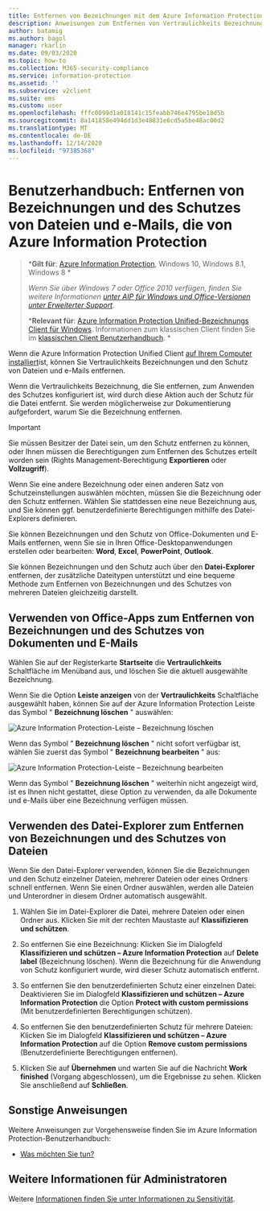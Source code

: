 ```yaml
---
title: Entfernen von Bezeichnungen mit dem Azure Information Protection Unified Label-Client
description: Anweisungen zum Entfernen von Vertraulichkeits Bezeichnungen und zum Schutz von Dateien und e-Mails mithilfe des Azure Information Protection Unified Label-Clients.
author: batamig
ms.author: bagol
manager: rkarlin
ms.date: 09/03/2020
ms.topic: how-to
ms.collection: M365-security-compliance
ms.service: information-protection
ms.assetid: ''
ms.subservice: v2client
ms.suite: ems
ms.custom: user
ms.openlocfilehash: fffc0099d1a018141c15feabb746e4795be18d5b
ms.sourcegitcommit: 8a141858e494dd1d3e48831e6cd5a5be48ac00d2
ms.translationtype: MT
ms.contentlocale: de-DE
ms.lasthandoff: 12/14/2020
ms.locfileid: "97385368"
---
```

# <a name="user-guide-remove-labels-and-protection-from-files-and-emails-that-have-been-labeled-by-azure-information-protection"></a>Benutzerhandbuch: Entfernen von Bezeichnungen und des Schutzes von Dateien und e-Mails, die von Azure Information Protection

>***Gilt für**: [Azure Information Protection](https://azure.microsoft.com/pricing/details/information-protection), Windows 10, Windows 8.1, Windows 8 *
>
>*Wenn Sie über Windows 7 oder Office 2010 verfügen, finden Sie weitere Informationen [unter AIP für Windows und Office-Versionen unter Erweiterter Support](../known-issues.md#aip-for-windows-and-office-versions-in-extended-support).*
>
>***Relevant für**: [Azure Information Protection Unified-Bezeichnungs Client für Windows](../faqs.md#whats-the-difference-between-the-azure-information-protection-classic-and-unified-labeling-clients). Informationen zum klassischen Client finden Sie im [klassischen Client Benutzerhandbuch](client-remove-label-protection.md). *

Wenn die Azure Information Protection Unified Client [auf Ihrem Computer installiert](install-unifiedlabelingclient-app.md)ist, können Sie Vertraulichkeits Bezeichnungen und den Schutz von Dateien und e-Mails entfernen.

Wenn die Vertraulichkeits Bezeichnung, die Sie entfernen, zum Anwenden des Schutzes konfiguriert ist, wird durch diese Aktion auch der Schutz für die Datei entfernt. Sie werden möglicherweise zur Dokumentierung aufgefordert, warum Sie die Bezeichnung entfernen.

> [!IMPORTANT]
> Sie müssen Besitzer der Datei sein, um den Schutz entfernen zu können, oder Ihnen müssen die Berechtigungen zum Entfernen des Schutzes erteilt worden sein (Rights Management-Berechtigung **Exportieren** oder **Vollzugriff**).

Wenn Sie eine andere Bezeichnung oder einen anderen Satz von Schutzeinstellungen auswählen möchten, müssen Sie die Bezeichnung oder den Schutz entfernen. Wählen Sie stattdessen eine neue Bezeichnung aus, und Sie können ggf. benutzerdefinierte Berechtigungen mithilfe des Datei-Explorers definieren. 

Sie können Bezeichnungen und den Schutz von Office-Dokumenten und E-Mails entfernen, wenn Sie sie in Ihren Office-Desktopanwendungen erstellen oder bearbeiten: **Word**, **Excel**, **PowerPoint**, **Outlook**. 

Sie können Bezeichnungen und den Schutz auch über den **Datei-Explorer** entfernen, der zusätzliche Dateitypen unterstützt und eine bequeme Methode zum Entfernen von Bezeichnungen und des Schutzes von mehreren Dateien gleichzeitig darstellt.

## <a name="using-office-apps-to-remove-labels-and-protection-from-documents-and-emails"></a>Verwenden von Office-Apps zum Entfernen von Bezeichnungen und des Schutzes von Dokumenten und E-Mails

Wählen Sie auf der Registerkarte **Startseite** die **Vertraulichkeits** Schaltfläche im Menüband aus, und löschen Sie die aktuell ausgewählte Bezeichnung.

Wenn Sie die Option **Leiste anzeigen** von der **Vertraulichkeits** Schaltfläche ausgewählt haben, können Sie auf der Azure Information Protection Leiste das Symbol " **Bezeichnung löschen** " auswählen:

![Azure Information Protection-Leiste – Bezeichnung löschen](../media/v2delete-label.png)

Wenn das Symbol " **Bezeichnung löschen** " nicht sofort verfügbar ist, wählen Sie zuerst das Symbol " **Bezeichnung bearbeiten** " aus:

![Azure Information Protection-Leiste – Bezeichnung bearbeiten](../media/v2edit-label.png)

Wenn das Symbol " **Bezeichnung löschen** " weiterhin nicht angezeigt wird, ist es Ihnen nicht gestattet, diese Option zu verwenden, da alle Dokumente und e-Mails über eine Bezeichnung verfügen müssen.

## <a name="using-file-explorer-to-remove-labels-and-protection-from-files"></a>Verwenden des Datei-Explorer zum Entfernen von Bezeichnungen und des Schutzes von Dateien

Wenn Sie den Datei-Explorer verwenden, können Sie die Bezeichnungen und den Schutz einzelner Dateien, mehrerer Dateien oder eines Ordners schnell entfernen. Wenn Sie einen Ordner auswählen, werden alle Dateien und Unterordner in diesem Ordner automatisch ausgewählt. 

1. Wählen Sie im Datei-Explorer die Datei, mehrere Dateien oder einen Ordner aus. Klicken Sie mit der rechten Maustaste auf **Klassifizieren und schützen**.

2. So entfernen Sie eine Bezeichnung: Klicken Sie im Dialogfeld **Klassifizieren und schützen – Azure Information Protection** auf **Delete label** (Bezeichnung löschen). Wenn die Bezeichnung für die Anwendung von Schutz konfiguriert wurde, wird dieser Schutz automatisch entfernt.

3. So entfernen Sie den benutzerdefinierten Schutz einer einzelnen Datei: Deaktivieren Sie im Dialogfeld **Klassifizieren und schützen – Azure Information Protection** die Option **Protect with custom permissions** (Mit benutzerdefinierten Berechtigungen schützen). 

4. So entfernen Sie den benutzerdefinierten Schutz für mehrere Dateien: Klicken Sie im Dialogfeld **Klassifizieren und schützen – Azure Information Protection** auf die Option **Remove custom permissions** (Benutzerdefinierte Berechtigungen entfernen).

5. Klicken Sie auf **Übernehmen** und warten Sie auf die Nachricht **Work finished** (Vorgang abgeschlossen), um die Ergebnisse zu sehen. Klicken Sie anschließend auf **Schließen**.


## <a name="other-instructions"></a>Sonstige Anweisungen
Weitere Anweisungen zur Vorgehensweise finden Sie im Azure Information Protection-Benutzerhandbuch:

- [Was möchten Sie tun?](clientv2-user-guide.md#what-do-you-want-to-do)

## <a name="additional-information-for-administrators"></a>Weitere Informationen für Administratoren    

Weitere [Informationen finden Sie unter Informationen zu Sensitivität](/microsoft-365/compliance/sensitivity-labels).

